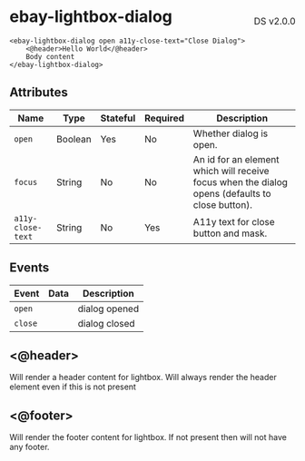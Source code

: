 <h1 style='display: flex; justify-content: space-between; align-items: center;'>
    <span>
        ebay-lightbox-dialog
    </span>
    <span style='font-weight: normal; font-size: medium; margin-bottom: -15px;'>
        DS v2.0.0
    </span>
</h1>

```marko
<ebay-lightbox-dialog open a11y-close-text="Close Dialog">
    <@header>Hello World</@header>
    Body content
</ebay-lightbox-dialog>
```

## Attributes

| Name              | Type    | Stateful | Required | Description                                                                                     |
| ----------------- | ------- | -------- | -------- | ----------------------------------------------------------------------------------------------- |
| `open`            | Boolean | Yes      | No       | Whether dialog is open.                                                                         |
| `focus`           | String  | No       | No       | An id for an element which will receive focus when the dialog opens (defaults to close button). |
| `a11y-close-text` | String  | No       | Yes      | A11y text for close button and mask.                                                            |

## Events

| Event   | Data | Description   |
| ------- | ---- | ------------- |
| `open`  |      | dialog opened |
| `close` |      | dialog closed |

## <@header>

Will render a header content for lightbox. Will always render the header element even if this is not present

## <@footer>

Will render the footer content for lightbox. If not present then will not have any footer.
